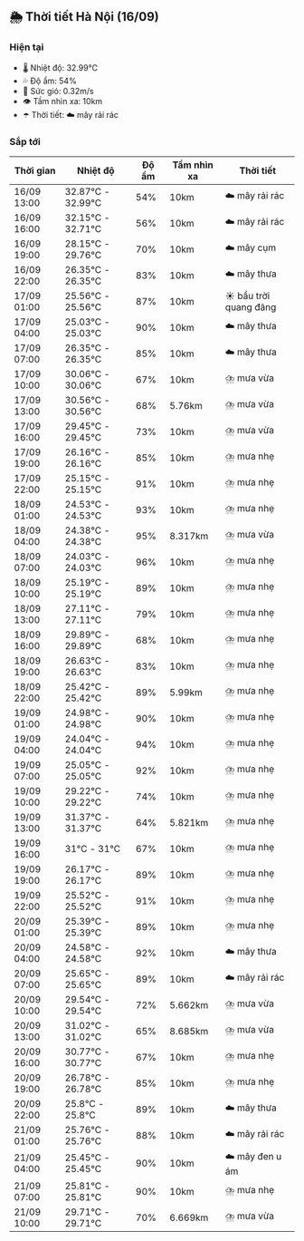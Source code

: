 ## 🌦️ Thời tiết Hà Nội (16/09)

### Hiện tại

- 🌡️ Nhiệt độ: 32.99℃
- 💦 Độ ẩm: 54%
- 💨 Sức gió: 0.32m/s
- 👁️ Tầm nhìn xa: 10km
- ☂️ Thời tiết: ☁️ mây rải rác

### Sắp tới

| Thời gian | Nhiệt độ | Độ ẩm | Tầm nhìn xa | Thời tiết |
| --- | --- | --- | --- | --- |
| 16/09 13:00 | 32.87℃ - 32.99℃ | 54% | 10km | ☁️ mây rải rác |
| 16/09 16:00 | 32.15℃ - 32.71℃ | 56% | 10km | ☁️ mây rải rác |
| 16/09 19:00 | 28.15℃ - 29.76℃ | 70% | 10km | ☁️ mây cụm |
| 16/09 22:00 | 26.35℃ - 26.35℃ | 83% | 10km | ☁️ mây thưa |
| 17/09 01:00 | 25.56℃ - 25.56℃ | 87% | 10km | ☀️ bầu trời quang đãng |
| 17/09 04:00 | 25.03℃ - 25.03℃ | 90% | 10km | ☁️ mây thưa |
| 17/09 07:00 | 26.35℃ - 26.35℃ | 85% | 10km | ☁️ mây thưa |
| 17/09 10:00 | 30.06℃ - 30.06℃ | 67% | 10km | ⛈️ mưa vừa |
| 17/09 13:00 | 30.56℃ - 30.56℃ | 68% | 5.76km | ⛈️ mưa vừa |
| 17/09 16:00 | 29.45℃ - 29.45℃ | 73% | 10km | ⛈️ mưa vừa |
| 17/09 19:00 | 26.16℃ - 26.16℃ | 85% | 10km | ⛈️ mưa nhẹ |
| 17/09 22:00 | 25.15℃ - 25.15℃ | 91% | 10km | ⛈️ mưa nhẹ |
| 18/09 01:00 | 24.53℃ - 24.53℃ | 93% | 10km | ⛈️ mưa nhẹ |
| 18/09 04:00 | 24.38℃ - 24.38℃ | 95% | 8.317km | ⛈️ mưa vừa |
| 18/09 07:00 | 24.03℃ - 24.03℃ | 96% | 10km | ⛈️ mưa nhẹ |
| 18/09 10:00 | 25.19℃ - 25.19℃ | 89% | 10km | ⛈️ mưa nhẹ |
| 18/09 13:00 | 27.11℃ - 27.11℃ | 79% | 10km | ⛈️ mưa nhẹ |
| 18/09 16:00 | 29.89℃ - 29.89℃ | 68% | 10km | ⛈️ mưa nhẹ |
| 18/09 19:00 | 26.63℃ - 26.63℃ | 83% | 10km | ⛈️ mưa nhẹ |
| 18/09 22:00 | 25.42℃ - 25.42℃ | 89% | 5.99km | ⛈️ mưa nhẹ |
| 19/09 01:00 | 24.98℃ - 24.98℃ | 90% | 10km | ⛈️ mưa nhẹ |
| 19/09 04:00 | 24.04℃ - 24.04℃ | 94% | 10km | ⛈️ mưa nhẹ |
| 19/09 07:00 | 25.05℃ - 25.05℃ | 92% | 10km | ⛈️ mưa nhẹ |
| 19/09 10:00 | 29.22℃ - 29.22℃ | 74% | 10km | ⛈️ mưa nhẹ |
| 19/09 13:00 | 31.37℃ - 31.37℃ | 64% | 5.821km | ⛈️ mưa nhẹ |
| 19/09 16:00 | 31℃ - 31℃ | 67% | 10km | ⛈️ mưa nhẹ |
| 19/09 19:00 | 26.17℃ - 26.17℃ | 89% | 10km | ⛈️ mưa nhẹ |
| 19/09 22:00 | 25.52℃ - 25.52℃ | 91% | 10km | ⛈️ mưa nhẹ |
| 20/09 01:00 | 25.39℃ - 25.39℃ | 89% | 10km | ⛈️ mưa nhẹ |
| 20/09 04:00 | 24.58℃ - 24.58℃ | 92% | 10km | ☁️ mây thưa |
| 20/09 07:00 | 25.65℃ - 25.65℃ | 89% | 10km | ☁️ mây rải rác |
| 20/09 10:00 | 29.54℃ - 29.54℃ | 72% | 5.662km | ⛈️ mưa vừa |
| 20/09 13:00 | 31.02℃ - 31.02℃ | 65% | 8.685km | ⛈️ mưa vừa |
| 20/09 16:00 | 30.77℃ - 30.77℃ | 67% | 10km | ⛈️ mưa nhẹ |
| 20/09 19:00 | 26.78℃ - 26.78℃ | 85% | 10km | ⛈️ mưa nhẹ |
| 20/09 22:00 | 25.8℃ - 25.8℃ | 89% | 10km | ☁️ mây thưa |
| 21/09 01:00 | 25.76℃ - 25.76℃ | 88% | 10km | ☁️ mây rải rác |
| 21/09 04:00 | 25.45℃ - 25.45℃ | 90% | 10km | ☁️ mây đen u ám |
| 21/09 07:00 | 25.81℃ - 25.81℃ | 90% | 10km | ⛈️ mưa nhẹ |
| 21/09 10:00 | 29.71℃ - 29.71℃ | 70% | 6.669km | ⛈️ mưa vừa |
